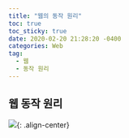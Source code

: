 ```yaml
---
title: "웹의 동작 원리"
toc: true
toc_sticky: true
date: 2020-02-20 21:28:20 -0400
categories: Web
tag:
  - 웹
  - 동작 원리
---
```


## 웹 동작 원리

![](https://BBackJK.github.io/assets/images/web-basic.png){: .align-center}
